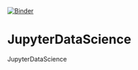 [![Binder](https://mybinder.org/badge_logo.svg)](https://mybinder.org/v2/gh/zubiamansoor/JupyterDataScience/master)

# JupyterDataScience
JupyterDataScience
